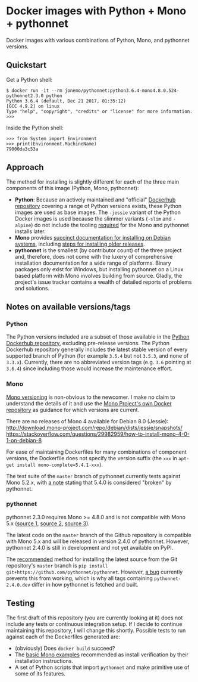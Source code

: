 Docker images with Python + Mono + pythonnet
============================================

Docker images with various combinations of Python, Mono, and pythonnet versions.

## Quickstart

Get a Python shell:

```
$ docker run -it --rm jonemo/pythonnet:python3.6.4-mono4.8.0.524-pythonnet2.3.0 python
Python 3.6.4 (default, Dec 21 2017, 01:35:12)
[GCC 4.9.2] on linux
Type "help", "copyright", "credits" or "license" for more information.
>>>
```

Inside the Python shell:

```
>>> from System import Environment
>>> print(Environment.MachineName)
79000da3c53a
```

## Approach

The method for installing is slightly different for each of the three main components of this image (Python, Mono, pythonnet):
* **Python**: Because an actively maintained and "official" [Dockerhub repository](https://hub.docker.com/_/python/) covering a range of Python versions exists, these Python images are used as base images. The `-jessie` variant of the Python Docker images is used because the slimmer variants (`-slim` and `-alpine`) do not include the tooling [required](https://github.com/mono/docker/issues/56) for the Mono and pythonnet installs later.
* **Mono** provides [succinct documentation for installing on Debian systems](http://www.mono-project.com/download/#download-lin-debian), including [steps for installing older releases](http://www.mono-project.com/docs/getting-started/install/linux/#accessing-older-releases).
* **pythonnet** is the smallest (by contributor count) of the three project and, therefore, does not come with the luxery of comprehensive installation documentation for a wide range of platforms. Binary packages only exist for Windows, but installing pythonnet on a Linux based platform with Mono involves building from source. Gladly, the project's issue tracker contains a wealth of detailed reports of problems and solutions.


## Notes on available versions/tags

### Python

The Python versions included are a subset of those available in the [Python Dockerhub repository](https://hub.docker.com/_/python/), excluding pre-release versions.
The Python Dockerhub repository generally includes the latest stable version of every supported branch of Python (for example `3.5.4` but not `3.5.3`, and none of `3.3.x`).
Currently, there are no abbreviated version tags (e.g. `3.6` pointing at `3.6.4`) since including those would increase the maintenance effort.

### Mono

[Mono versioning](http://www.mono-project.com/docs/about-mono/versioning/) is non-obvious to the newcomer.
I make no claim to understand the details of it and use the [Mono Project's own Docker repository](https://hub.docker.com/r/library/mono/) as guidance for which versions are current.

There are no releases of Mono 4 available for Debian 8.0 (Jessie):
http://download.mono-project.com/repo/debian/dists/jessie/snapshots/
https://stackoverflow.com/questions/29982959/how-to-install-mono-4-0-1-on-debian-8

For ease of maintaining Dockerfiles for many combinations of component versions, the Dockerfile does not specify the version suffix (the `xxx` in `apt-get install mono-complete=5.4.1-xxx`).

The test suite of the `master` branch of pythonnet currently tests against Mono 5.2.x, with [a note](https://github.com/pythonnet/pythonnet/commit/75e5231c15ff132e650d76859e676567c0b8b5c7) stating that 5.4.0 is considered "broken" by pythonnet.

### pythonnet

pythonnet 2.3.0 requires Mono >= 4.8.0 and is not compatible with Mono 5.x ([source 1]((https://github.com/pythonnet/pythonnet/issues/504#issuecomment-311219019)), [source 2](https://github.com/pythonnet/pythonnet/issues/504), [source 3](https://github.com/pythonnet/pythonnet/issues/470)).

The latest code on the `master` branch of the Github repository is compatible with Mono 5.x and will be released in version 2.4.0 of pythonnet.
However, pythonnet 2.4.0 is still in development and not yet available on PyPI.

The [recommended](https://github.com/pythonnet/pythonnet/wiki/Troubleshooting-on-Windows,-Linux,-and-OSX#2-build-and-install-from-command-line) method for installing the latest source from the Git repository's `master` branch is `pip install git+https://github.com/pythonnet/pythonnet`.
However, [a bug](https://github.com/pythonnet/pythonnet/issues/555) currently prevents this from working, which is why all tags containing `pythonnet-2.4.0.dev` differ in how pythonnet is fetched and built.


## Testing

The first draft of this repository (you are currently looking at it) does not include any tests or continuous integration setup.
If I decide to continue maintaining this repository, I will change this shortly.
Possible tests to run against each of the Dockerfiles generated are:
* (obviously) Does `docker build` succeed?
* The [basic Mono examples](http://www.mono-project.com/docs/getting-started/mono-basics/) recommended as install verification by their installation instructions.
* A set of Python scripts that import `pythonnet` and make primitive use of some of its features.
